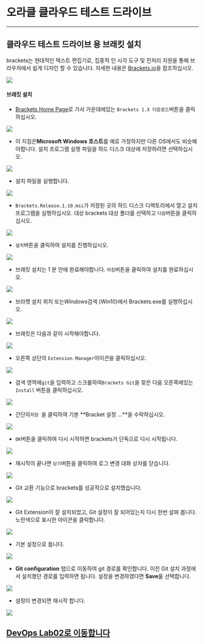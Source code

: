 # 오라클 클라우드 테스트 드라이브 #
-----
## 클라우드 테스트 드라이브 용 브래킷 설치 ##


brackets는 현대적인 텍스트 편집기로, 집중적 인 시각 도구 및 전처리 지원을 통해 브라우저에서 쉽게 디자인 할 수 있습니다. 자세한 내용은 [Brackets.io](http://brackets.io/)을 참조하십시오. 

![](images/brackets/hero.png)

#### 브래킷 설치 

- [Brackets Home Page](http://brackets.io/)로 가서 가운데에있는 `Brackets 1.X 다운로드`버튼을 클릭하십시오. 

![](images/brackets/00.brackets.download.png)


- 이 지침은**Microsoft Windows 호스트**를 예로 가정하지만 다른 OS에서도 비슷해야합니다. 설치 프로그램 실행 파일을 하드 디스크 대상에 저장하려면 선택하십시오. 

![](images/brackets/01.brackets.save.png)


- 설치 파일을 실행합니다. 

![](images/brackets/00.bracketsconfirm.png)

- `Brackets.Release.1.10.msi`가 저장된 곳의 하드 디스크 디렉토리에서 열고 설치 프로그램을 실행하십시오. 대상 brackets 대상 폴더를 선택하고 `다음`버튼을 클릭하십시오. 

![](images/brackets/02.brackets.install.png)

- `설치`버튼을 클릭하여 설치를 진행하십시오. 

![](images/brackets/03.brackets.install1.png)


- 브래킷 설치는 1 분 안에 완료해야합니다. `마침`버튼을 클릭하여 설치를 완료하십시오. 

![](images/brackets/04.brackets.install2.png)


- 브라켓 설치 위치 또는*Windows*검색 (Win10)에서 Brackets.exe를 실행하십시오. 

![](images/brackets/05.brackets.start.png)


- 브래킷은 다음과 같이 시작해야합니다. 

![](images/brackets/06.brackets.started.png)


- 오른쪽 상단의 `Extension Manager`아이콘을 클릭하십시오. 

![](images/brackets/07.brackets.extension.png)


- 검색 영역에`git`을 입력하고 스크롤하여`Brackets Git`을 찾은 다음 오른쪽에있는`Install` 버튼을 클릭하십시오. 

![](images/brackets/08.brackets.extension1.png)


- 간단히`저장 `을 클릭하여 기본 **Bracket 설정 ...**을 수락하십시오. 

![](images/brackets/09.brackets.git.png)


- `OK`버튼을 클릭하여 다시 시작하면 brackets가 단독으로 다시 시작됩니다. 

![](images/brackets/10.brackets.restart.png)


- 재시작이 끝나면 `닫기`버튼을 클릭하여 로그 변경 대화 상자를 닫습니다. 

![](images/brackets/11.brackets.restart1.png)


- Git 교환 기능으로 brackets를 성공적으로 설치했습니다. 

![](images/brackets/12.brackets.done.png)

- Git Extension이 잘 설치되었고, Git 설정이 잘 되어있는지 다시 한번 살펴 봅니다. 노란색으로 표시한 아이콘을 클릭합니다.

![](images/brackets/12.gitsettings.png)

- 기본 설정으로 둡니다.

![](images/brackets/12.gitsettings1.png)

- **Git configuration** 탭으로 이동하여 git 경로를 확인합니다. 이전 Git 설치 과정에서 설치했던 경로를 입력하면 됩니다. 설정을 변경하였다면 **Save**룰 선택합니다.

![](images/brackets/12.gitsettings2.png)

- 설정이 변경되면 재시작 합니다.

![](images/brackets/10.brackets.restart.png)

## [DevOps Lab02로 이동합니다](02_DevOpsLab.md) 

